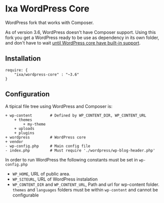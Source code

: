 # Ixa WordPress Core

WordPress fork that works with Composer.

As of version 3.6, WordPress doesn't have Composer support. Using this fork you get a WordPress ready to be use as dependency in its own folder, and don't have to wait [until WordPress core have built-in support][ticket].

[ticket]: http://core.trac.wordpress.org/attachment/ticket/23912/composer.3.patch

## Installation

	require: {
		"ixa/wordpress-core" : "~3.6"
	}


## Configuration

A tipical file tree using WordPress and Composer is:

	+ wp-content 		# Defined by WP_CONTENT_DIR, WP_CONTENT_URL
	  	+ themes		
	  	  	+ my-theme
	  	+ uploads 		
	  	+ plugins		
	+ wordpress 		# WordPress core
	+ vendor 			
	- wp-config.php 	# Main config file
	- index.php			# Must require './wordpress/wp-blog-header.php'


In order to run WordPress the following constants must be set in `wp-config.php`

- `WP_HOME`, URL of public area.
- `WP_SITEURL`, URL of WordPress instalation
- `WP_CONTENT_DIR` and `WP_CONTENT_URL`, Path and url for wp-content folder. `themes` and `languages` folders must be within `wp-content` and cannot be configurable

